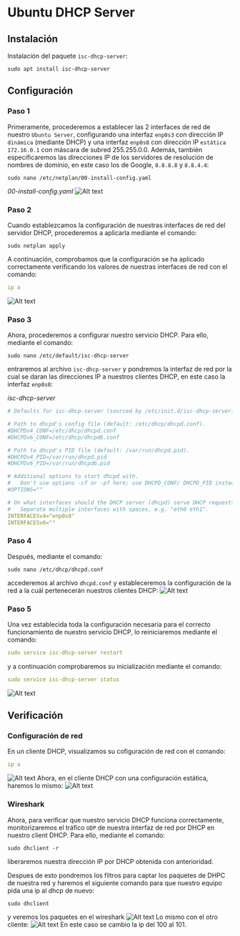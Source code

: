 # Ubuntu DHCP Server
## Instalación
Instalación del paquete `isc-dhcp-server`:
```console
sudo apt install isc-dhcp-server
```
## Configuración
### Paso 1
Primeramente, procederemos a establecer las 2
interfaces de red de nuestro `Ubuntu Server`, configurando una interfaz `enp0s3` con dirección IP `dinámica` (mediante DHCP) y una interfaz `enp0s8` con dirección IP `estática` `172.16.0.1` con máscara de subred 255.255.0.0. Además, también especificaremos las direcciones IP de los servidores de resolución de nombres de dominio, en este caso los de Google, `8.8.8.8` y `8.8.4.4`:
```console
sudo nano /etc/netplan/00-install-config.yaml
```
*00-install-config.yaml*
![Alt text](Imagenes/VirtualBox_DHCP_sri5.png)

### Paso 2
Cuando establezcamos la configuración de nuestras interfaces de red del servidor DHCP, procederemos a aplicarla mediante el comando:
```console
sudo netplan apply
```
A continuación, comprobamos que la configuración se ha aplicado correctamente verificando los valores de nuestras interfaces de red con el comando:
```yaml
ip a
```
![Alt text](Imagenes/image-1.png)
### Paso 3
Ahora, procederemos a configurar nuestro servicio DHCP. Para ello, mediante
el comando:
```console
sudo nano /etc/default/isc-dhcp-server
```
entraremos al archivo `isc-dhcp-server` y pondremos la interfaz de red por la cual
se daran las direcciones IP a nuestros clientes DHCP, en este caso la interfaz `enp0s8`:

*isc-dhcp-server*
```yaml
# Defaults for isc-dhcp-server (sourced by /etc/init.d/isc-dhcp-server)

# Path to dhcpd's config file (default: /etc/dhcp/dhcpd.conf).
#DHCPDv4_CONF=/etc/dhcp/dhcpd.conf
#DHCPDv6_CONF=/etc/dhcp/dhcpd6.conf

# Path to dhcpd's PID file (default: /var/run/dhcpd.pid).
#DHCPDv4_PID=/var/run/dhcpd.pid
#DHCPDv6_PID=/var/run/dhcpd6.pid

# Additional options to start dhcpd with.
#	Don't use options -cf or -pf here; use DHCPD_CONF/ DHCPD_PID instead
#OPTIONS=""

# On what interfaces should the DHCP server (dhcpd) serve DHCP requests?
#	Separate multiple interfaces with spaces, e.g. "eth0 eth1".
INTERFACESv4="enp0s8"
INTERFACESv6=""
```
### Paso 4
Después, mediante el comando:
```console
sudo nano /etc/dhcp/dhcpd.conf
```
accederemos al archivo `dhcpd.conf` y estableceremos la configuración de la red a la cuál pertenecerán nuestros clientes DHCP:
![Alt text](Imagenes/image.png)
### Paso 5
Una vez establecida toda la configuración necesaria para el correcto funcionamiento de nuestro
servicio DHCP, lo reiniciaremos mediante el comando:
```yaml
sudo service isc-dhcp-server restart
```
y a continuación comprobaremos su inicialización mediante el comando:
```yaml
sudo service isc-dhcp-server status
```
![Alt text](Imagenes/VirtualBox_DHCP_sri2.png)
## Verificación
### Configuración de red
En un cliente DHCP, visualizamos su cofiguración de red con el comando:
```yaml
ip a
```
![Alt text](Imagenes/Screenshot_20231205_162707.png)
Ahora, en el cliente DHCP con una configuración estática, haremos lo mismo:
![Alt text](Imagenes/Screenshot_20231205_193608.png)
### Wireshark
Ahora, para verificar que nuestro servicio DHCP funciona correctamente, monitorizaremos el tráfico `UDP` de nuestra interfaz de red por DHCP en nuestro client DHCP. Para ello, mediante el comando:
```console
sudo dhclient -r
```
liberaremos nuestra dirección IP por DHCP obtenida con anterioridad.

Despues de esto pondremos los filtros para captar los paquetes de DHPC de nuestra red y haremos el siguiente comando para que nuestro equipo pida una ip al dhcp de nuevo:
```console
sudo dhclient
```
y veremos los paquetes en el wireshark
![Alt text](Imagenes/image-3.png)
Lo mismo con el otro cliente:
![Alt text](Imagenes/VirtualBox_DHCP_sri3.png)
En este caso se cambio la ip del 100 al 101.